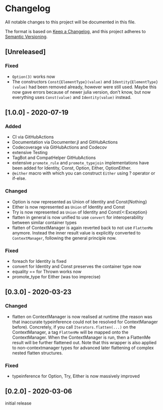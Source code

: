 # Changelog
All notable changes to this project will be documented in this file.

The format is based on [Keep a Changelog](https://keepachangelog.com/en/1.0.0/),
and this project adheres to [Semantic Versioning](https://semver.org/spec/v2.0.0.html).

## [Unreleased]


### Fixed
- `Option(3)` works now
- The constructors `Const{ElementType}(value)` and `Identity{ElementType}(value)` had been removed already, however were still used. Maybe this now gave errors because of newer julia version, don't know, but now everything uses `Const(value)` and `Identity(value)` instead.
## [1.0.0] - 2020-07-19
### Added
- CI via GitHubActions
- Documentation via Documenter.jl and GitHubActions
- Codecoverage via GitHubActions and Codecov
- extensive Testing
- TagBot and CompatHelper GitHubActions
- extensive `promote_rule` and `promote_typejoin` implementations have been added for Identity,
  Const, Option, Either, OptionEither.
- `@either` macro with which you can construct `Either` using ? operator or if-else.

### Changed
- Option is now represented as Union of Identity and Const{Nothing}
- Either is now represented as `Union` of Identity and Const
- Try is now represented as `Union` of Identity and Const{<:Exception}
- flatten in general is now unified to use `convert` for interoperability between similar
  container types
- flatten of ContextManager is again reverted back to not use `FlattenMe` anymore. Instead the
  inner result value is explicitly converted to `ContextManager`, following the general principle
  now.

### Fixed
- foreach for Identity is fixed
- convert for Identity and Const preserves the container type now
- equality == for Thrown works now
- promote_type for Either (was too imprecise)

## [0.3.0] - 2020-03-23
### Changed
- flatten on ContextManager is now realised at runtime (the reason was that inaccurate typeinference could not be resolved for ContextManager before). Concretely, if you call `Iterators.flatten(...)` on the ContextManager, a tag `FlattenMe` will be mapped onto the ContextManager. When the ContextManager is run, then a FlattenMe result will be further flattened out. Note that this wrapper is also applied to non-contextmanager types for advanced later flattening of complex nested flatten structures.

### Fixed
- typeinference for Option, Try, Either is now massively improved

## [0.2.0] - 2020-03-06

initial release
